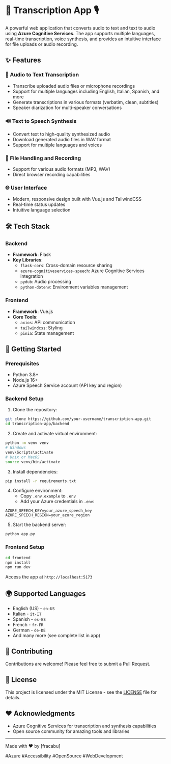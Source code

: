 # 📝 Transcription App 🎙️

A powerful web application that converts audio to text and text to audio using **Azure Cognitive Services**. The app supports multiple languages, real-time transcription, voice synthesis, and provides an intuitive interface for file uploads or audio recording.

## ✨ Features

### 🎤 Audio to Text Transcription
* Transcribe uploaded audio files or microphone recordings
* Support for multiple languages including English, Italian, Spanish, and more
* Generate transcriptions in various formats (verbatim, clean, subtitles)
* Speaker diarization for multi-speaker conversations

### 🔊 Text to Speech Synthesis
* Convert text to high-quality synthesized audio
* Download generated audio files in WAV format
* Support for multiple languages and voices

### 📂 File Handling and Recording
* Support for various audio formats (MP3, WAV)
* Direct browser recording capabilities

### 🌐 User Interface
* Modern, responsive design built with Vue.js and TailwindCSS
* Real-time status updates
* Intuitive language selection

## 🛠️ Tech Stack

### Backend
* **Framework**: Flask
* **Key Libraries**:
  * `flask-cors`: Cross-domain resource sharing
  * `azure-cognitiveservices-speech`: Azure Cognitive Services integration
  * `pydub`: Audio processing
  * `python-dotenv`: Environment variables management

### Frontend
* **Framework**: Vue.js
* **Core Tools**:
  * `axios`: API communication
  * `tailwindcss`: Styling
  * `pinia`: State management

## 🚀 Getting Started

### Prerequisites
* Python 3.8+
* Node.js 16+
* Azure Speech Service account (API key and region)

### Backend Setup
1. Clone the repository:
```bash
git clone https://github.com/your-username/transcription-app.git
cd transcription-app/backend
```

2. Create and activate virtual environment:
```bash
python -m venv venv
# Windows
venv\Scripts\activate
# Unix or MacOS
source venv/bin/activate
```

3. Install dependencies:
```bash
pip install -r requirements.txt
```

4. Configure environment:
   * Copy `.env.example` to `.env`
   * Add your Azure credentials in `.env`:
```
AZURE_SPEECH_KEY=your_azure_speech_key
AZURE_SPEECH_REGION=your_azure_region
```

5. Start the backend server:
```bash
python app.py
```

### Frontend Setup
```bash
cd frontend
npm install
npm run dev
```

Access the app at `http://localhost:5173`

## 🌍 Supported Languages
* English (US) - `en-US`
* Italian - `it-IT`
* Spanish - `es-ES`
* French - `fr-FR`
* German - `de-DE`
* And many more (see complete list in app)

## 🤝 Contributing
Contributions are welcome! Please feel free to submit a Pull Request.

## 📜 License
This project is licensed under the MIT License - see the [LICENSE](LICENSE) file for details.

## ❤️ Acknowledgments
* Azure Cognitive Services for transcription and synthesis capabilities
* Open source community for amazing tools and libraries

---
Made with ❤️ by [fracabu]

#Azure #Accessibility #OpenSource #WebDevelopment

